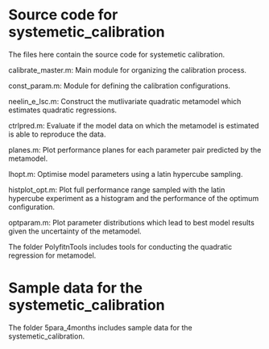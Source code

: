 # Source code for systemetic_calibration
The files here contain the source code for systemetic calibration.

calibrate_master.m: Main module for organizing the calibration process.

const_param.m: Module for defining the calibration configurations.

neelin_e_lsc.m: Construct the mutlivariate quadratic metamodel which estimates quadratic regressions.

ctrlpred.m: Evaluate if the model data on which the metamodel is estimated is able to reproduce the data.

planes.m: Plot performance planes for each parameter pair predicted by the metamodel.

lhopt.m: Optimise model parameters using a latin hypercube sampling.

histplot_opt.m: Plot full performance range sampled with the latin hypercube experiment as a histogram and the performance of the optimum configuration.

optparam.m: Plot parameter distributions which lead to best model results given the uncertainty of the metamodel.

The folder PolyfitnTools includes tools for conducting the quadratic regression for metamodel.

# Sample data for the systemetic_calibration
The folder 5para_4months includes sample data for the systemetic_calibration.
